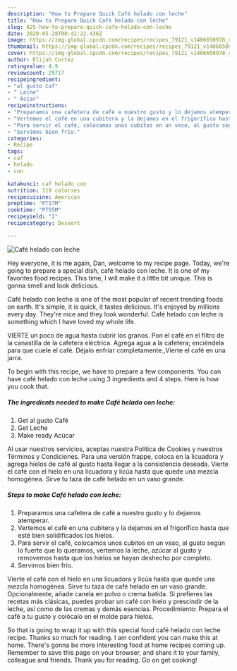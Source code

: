 ```yaml
---
description: "How to Prepare Quick Café helado con leche"
title: "How to Prepare Quick Café helado con leche"
slug: 825-how-to-prepare-quick-cafe-helado-con-leche
date: 2020-05-28T00:42:22.436Z
image: https://img-global.cpcdn.com/recipes/recipes_79121_v1406650978_receta_foto_00079121-oyaknf4rmpryaq9cvicr/751x532cq70/cafe-helado-con-leche-foto-principal.jpg
thumbnail: https://img-global.cpcdn.com/recipes/recipes_79121_v1406650978_receta_foto_00079121-oyaknf4rmpryaq9cvicr/751x532cq70/cafe-helado-con-leche-foto-principal.jpg
cover: https://img-global.cpcdn.com/recipes/recipes_79121_v1406650978_receta_foto_00079121-oyaknf4rmpryaq9cvicr/751x532cq70/cafe-helado-con-leche-foto-principal.jpg
author: Elijah Cortez
ratingvalue: 4.9
reviewcount: 29717
recipeingredient:
- "al gusto Caf"
- " Leche"
- " Accar"
recipeinstructions:
- "Preparamos una cafetera de café a nuestro gusto y lo dejamos atemperar."
- "Vertemos el café en una cubitera y la dejamos en el frigorífico hasta que esté bien solidificados los hielos."
- "Para servir el café, colocamos unos cubitos en un vaso, al gusto según lo fuerte que lo queramos, vertemos la leche, azúcar al gusto y removemos hasta que los hielos se hayan deshecho por completo."
- "Servimos bien frío."
categories:
- Recipe
tags:
- caf
- helado
- con

katakunci: caf helado con 
nutrition: 119 calories
recipecuisine: American
preptime: "PT17M"
cooktime: "PT55M"
recipeyield: "2"
recipecategory: Dessert

---
```



![Café helado con leche](https://img-global.cpcdn.com/recipes/recipes_79121_v1406650978_receta_foto_00079121-oyaknf4rmpryaq9cvicr/751x532cq70/cafe-helado-con-leche-foto-principal.jpg)

Hey everyone, it is me again, Dan, welcome to my recipe page. Today, we're going to prepare a special dish, café helado con leche. It is one of my favorites food recipes. This time, I will make it a little bit unique. This is gonna smell and look delicious.

Café helado con leche is one of the most popular of recent trending foods on earth. It's simple, it is quick, it tastes delicious. It's enjoyed by millions every day. They're nice and they look wonderful. Café helado con leche is something which I have loved my whole life.

VIERTE un poco de agua hasta cubrir los granos. Pon el café en el filtro de la canastilla de la cafetera eléctrica. Agrega agua a la cafetera; enciéndela para que cuele el café. Déjalo enfriar completamente.,Vierte el café en una jarra.


To begin with this recipe, we have to prepare a few components. You can have café helado con leche using 3 ingredients and 4 steps. Here is how you cook that.

<!--inarticleads1-->

##### The ingredients needed to make Café helado con leche:

1. Get al gusto Café
1. Get  Leche
1. Make ready  Acúcar


Al usar nuestros servicios, aceptas nuestra Política de Cookies y nuestros Términos y Condiciones. Para una versión frappe, coloca en la licuadora y agrega hielos de café al gusto hasta llegar a la consistencia deseada. Vierte el café con el hielo en una licuadora y licúa hasta que quede una mezcla homogénea. Sirve tu taza de café helado en un vaso grande. 

<!--inarticleads2-->

##### Steps to make Café helado con leche:

1. Preparamos una cafetera de café a nuestro gusto y lo dejamos atemperar.
1. Vertemos el café en una cubitera y la dejamos en el frigorífico hasta que esté bien solidificados los hielos.
1. Para servir el café, colocamos unos cubitos en un vaso, al gusto según lo fuerte que lo queramos, vertemos la leche, azúcar al gusto y removemos hasta que los hielos se hayan deshecho por completo.
1. Servimos bien frío.


Vierte el café con el hielo en una licuadora y licúa hasta que quede una mezcla homogénea. Sirve tu taza de café helado en un vaso grande. Opcionalmente, añade canela en polvo o crema batida. Si prefieres las recetas más clásicas, puedes probar un café con hielo y prescindir de la leche, así como de las cremas y demás esencias. Procedimiento: Prepara el café a tu gusto y colócalo en el molde para hielos. 

So that is going to wrap it up with this special food café helado con leche recipe. Thanks so much for reading. I am confident you can make this at home. There's gonna be more interesting food at home recipes coming up. Remember to save this page on your browser, and share it to your family, colleague and friends. Thank you for reading. Go on get cooking!

